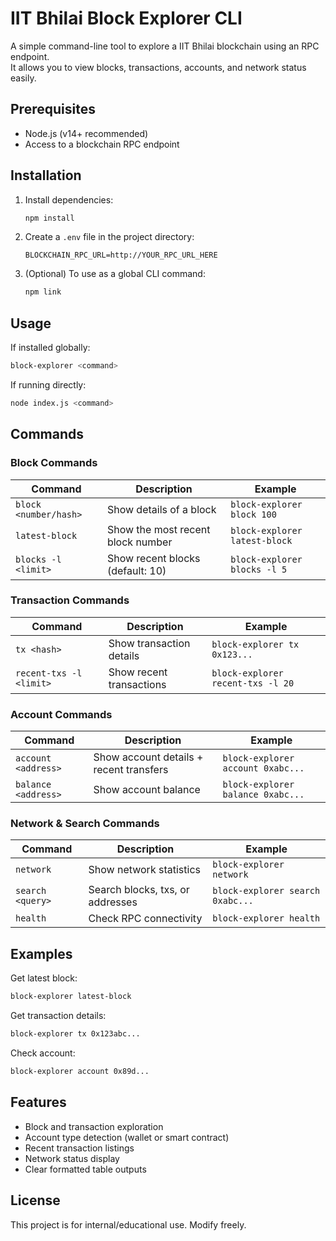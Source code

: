 
# IIT Bhilai Block Explorer CLI

A simple command-line tool to explore a IIT Bhilai blockchain using an RPC endpoint.  
It allows you to view blocks, transactions, accounts, and network status easily.

## Prerequisites

- Node.js (v14+ recommended)
- Access to a blockchain RPC endpoint

## Installation

1. Install dependencies:
   ```bash
   npm install
   ```

2. Create a `.env` file in the project directory:
   ```env
   BLOCKCHAIN_RPC_URL=http://YOUR_RPC_URL_HERE
   ```

 

3. (Optional) To use as a global CLI command:
   ```bash
   npm link
   ```

## Usage

If installed globally:
```bash
block-explorer <command>
```

If running directly:
```bash
node index.js <command>
```

## Commands

### Block Commands

| Command | Description | Example |
|--------|-------------|---------|
| `block <number/hash>` | Show details of a block | `block-explorer block 100` |
| `latest-block` | Show the most recent block number | `block-explorer latest-block` |
| `blocks -l <limit>` | Show recent blocks (default: 10) | `block-explorer blocks -l 5` |

### Transaction Commands

| Command | Description | Example |
|--------|-------------|---------|
| `tx <hash>` | Show transaction details | `block-explorer tx 0x123...` |
| `recent-txs -l <limit>` | Show recent transactions | `block-explorer recent-txs -l 20` |

### Account Commands

| Command | Description | Example |
|--------|-------------|---------|
| `account <address>` | Show account details + recent transfers | `block-explorer account 0xabc...` |
| `balance <address>` | Show account balance | `block-explorer balance 0xabc...` |

### Network & Search Commands

| Command | Description | Example |
|--------|-------------|---------|
| `network` | Show network statistics | `block-explorer network` |
| `search <query>` | Search blocks, txs, or addresses | `block-explorer search 0xabc...` |
| `health` | Check RPC connectivity | `block-explorer health` |

## Examples

Get latest block:
```bash
block-explorer latest-block
```

Get transaction details:
```bash
block-explorer tx 0x123abc...
```

Check account:
```bash
block-explorer account 0x89d...
```

## Features

- Block and transaction exploration
- Account type detection (wallet or smart contract)
- Recent transaction listings
- Network status display
- Clear formatted table outputs

## License

This project is for internal/educational use. Modify freely.
